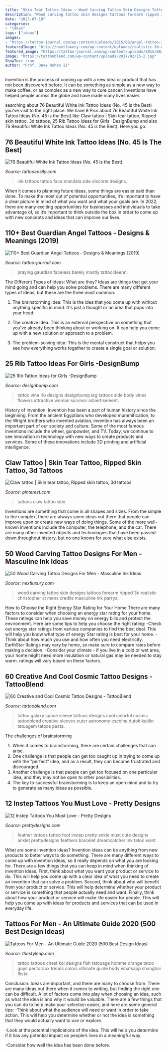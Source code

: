 ```yaml
---
title: "Skin Tear Tattoo Ideas ~ Wood Carving Tattoo Skin Designs Tattoos Forearm Ripped 3d Realistic Christopher St Mens Credits Masculine Ink Parryz"
description: "Wood carving tattoo skin designs tattoos forearm ripped 3d realistic christopher st mens credits masculine ink parryz"
date: "2023-07-18"
categories:
- "ideas"
tags: ["ideas"]
images:
- "https://tattoo-journal.com/wp-content/uploads/2015/08/angel-tattoo-25.jpg"
featuredImage: "http://nextluxury.com/wp-content/uploads/realistic-3d-wood-carving-block-mens-ripped-skin-inner-forearm-tattoos.jpg"
featured_image: "https://tattoo-journal.com/wp-content/uploads/2015/08/angel-tattoo-25.jpg"
image: "https://tattooblend.com/wp-content/uploads/2017/02/15-2.jpg"
ShowToc: true
author: "Prof. Dave Rohan II"
---
```



Invention is the process of coming up with a new idea or product that has not been discovered before. It can be something as simple as a new way to make coffee, or as complex as a new way to cure cancer. Inventions have helped people across the globe and have made many lives easier.

	

		
searching about 76 Beautiful White Ink Tattoo Ideas (No. 45 is the Best) you've visit to the right place. We have 8 Pics about 76 Beautiful White Ink Tattoo Ideas (No. 45 is the Best) like Claw tattoo | Skin tear tattoo, Ripped skin tattoo, 3d tattoos, 25 Rib Tattoo Ideas for Girls -DesignBump and also 76 Beautiful White Ink Tattoo Ideas (No. 45 is the Best). Here you go:
		
    
## 76 Beautiful White Ink Tattoo Ideas (No. 45 Is The Best)

<img loading=lazy src="http://www.tattooeasily.com/wp-content/uploads/2015/11/white-ink-tattoos-46.jpg" onerror="this.onerror=null;this.src='https://tse1.mm.bing.net/th?id=OIP.XoK6HmUj5E7uxl8e5C226QHaLX&amp;pid=15.1';" alt="76 Beautiful White Ink Tattoo Ideas (No. 45 is the Best)">

_Source: tattooeasily.com_

>ink tattoos tattoo face mandala side discrete designs. 

	

When it comes to planning future ideas, some things are easier said than done. To make the most out of potential opportunities, it’s important to have a clear picture in mind of what you want and what your goals are. In 2022, there are many exciting opportunities for businesses and individuals to take advantage of, so it’s important to think outside the box in order to come up with new concepts and ideas that can improve our lives.

    
## 110+ Best Guardian Angel Tattoos - Designs &amp; Meanings (2019)

<img loading=lazy src="https://tattoo-journal.com/wp-content/uploads/2015/08/angel-tattoo-25.jpg" onerror="this.onerror=null;this.src='https://tse1.mm.bing.net/th?id=OIP.e5DjuBS7avoT6epgyYog1AHaLI&amp;pid=15.1';" alt="110+ Best Guardian Angel Tattoos - Designs &amp; Meanings (2019)">

_Source: tattoo-journal.com_

>praying gaurdian faceless barely mostly tattooideenn. 

	

The Different Types of Ideas: What are they?
Ideas are things that get your mind going and can help you solve problems. There are many different types of ideas, but these are the three most common:
1. The brainstorming idea: This is the idea that you come up with without anything specific in mind. It's just a thought or an idea that pops into your head.

2. The creative idea: This is an external perspective on something that you've already been thinking about or working on. It can help you come up with a new solution or approach to a problem.

3. The problem-solving idea: This is the mental construct that helps you see how everything works together to create a single goal or solution.

    
## 25 Rib Tattoo Ideas For Girls -DesignBump

<img loading=lazy src="https://cdn.designbump.com/wp-content/uploads/2015/10/rib018.jpg" onerror="this.onerror=null;this.src='https://tse2.mm.bing.net/th?id=OIP.jcqOwMIOxOwpGKdeMUnTfgHaFj&amp;pid=15.1';" alt="25 Rib Tattoo Ideas for Girls -DesignBump">

_Source: designbump.com_

>tattoo vine rib designs designbump leg tattoos side body vines flowers attractive woman survivor advertisement. 

	

History of Invention:
Invention has been a part of human history since the beginning. From the ancient Egyptians who developed mummification, to the Wright brothers who invented aviation, invention has always been an important part of our society and culture. Some of the most famous inventions include the wheel, gunpowder, and TV. Today, we continue to see innovation in technology with new ways to create products and services. Some of these innovations include 3D printing and artificial intelligence.

    
## Claw Tattoo | Skin Tear Tattoo, Ripped Skin Tattoo, 3d Tattoos

<img loading=lazy src="https://i.pinimg.com/736x/71/2e/19/712e19ddd37426f0ce5161841424e316--d-tattoos-cool-tattoos.jpg" onerror="this.onerror=null;this.src='https://tse3.mm.bing.net/th?id=OIP.ua7FFOG-ar_4imGTK-T44AAAAA&amp;pid=15.1';" alt="Claw tattoo | Skin tear tattoo, Ripped skin tattoo, 3d tattoos">

_Source: pinterest.com_

>tattoos claw tattoo skin. 

	

Inventions are something that come in all shapes and sizes. From the simple to the complex, there are always some ideas out there that people can improve upon or create new ways of doing things. Some of the more well-known inventions include the computer, the telephone, and the car. There are many other invented objects and technologies that have been passed down throughout history, but no one knows for sure what else exists.

    
## 50 Wood Carving Tattoo Designs For Men - Masculine Ink Ideas

<img loading=lazy src="http://nextluxury.com/wp-content/uploads/realistic-3d-wood-carving-block-mens-ripped-skin-inner-forearm-tattoos.jpg" onerror="this.onerror=null;this.src='https://tse3.mm.bing.net/th?id=OIP.JY7rZ5LG3mxdznoRovdw9wHaHa&amp;pid=15.1';" alt="50 Wood Carving Tattoo Designs For Men - Masculine Ink Ideas">

_Source: nextluxury.com_

>wood carving tattoo skin designs tattoos forearm ripped 3d realistic christopher st mens credits masculine ink parryz. 

	

How to Choose the Right Energy Star Rating for Your Home
There are many factors to consider when choosing an energy star rating for your home. These ratings can help you save money on energy bills and protect the environment. Here are some tips to help you choose the right rating:
-Check out energy star ratings from various companies to find the best deal. This will help you know what type of energy Star rating is best for your home.
-Think about how much you use and how often you need electricity. EarthStar Ratings may vary by home, so make sure to compare rates before making a decision.
-Consider your climate - if you live in a cold or wet area, your home might need more insulation or natural gas may be needed to stay warm. ratings will vary based on these factors.

    
## 60 Creative And Cool Cosmic Tattoo Designs - TattooBlend

<img loading=lazy src="https://tattooblend.com/wp-content/uploads/2017/02/15-2.jpg" onerror="this.onerror=null;this.src='https://tse2.mm.bing.net/th?id=OIP.O1MqoaAJcfK7h6TdevGyXgAAAA&amp;pid=15.1';" alt="60 Creative and Cool Cosmic Tattoo Designs - TattooBlend">

_Source: tattooblend.com_

>tattoo galaxy space sleeve tattoos designs cool colorful cosmic tattooblend creative sleeves outer astronomy escolha dutoit kaitlin tatuagem tatoos pasta. 

	

The challenges of brainstorming
1. When it comes to brainstorming, there are certain challenges that can arise.
2. One challenge is that people can get too caught up in trying to come up with the "perfect" idea, and as a result, they can become frustrated and discouraged.
3. Another challenge is that people can get too focused on one particular idea, and they may not be open to other possibilities.
4. The key to successful brainstorming is to keep an open mind and to try to generate as many ideas as possible.

    
## 12 Instep Tattoos You Must Love - Pretty Designs

<img loading=lazy src="https://www.prettydesigns.com/wp-content/uploads/2014/09/Feather-Tattoo.jpg" onerror="this.onerror=null;this.src='https://tse2.mm.bing.net/th?id=OIP.WqvT6BtDRtwmhPR_If83xgHaHa&amp;pid=15.1';" alt="12 Instep Tattoos You Must Love - Pretty Designs">

_Source: prettydesigns.com_

>feather tattoos tattoo foot instep pretty ankle must cute designs anklet prettydesigns feathers bracelet dreamcatcher ink tatoo want. 

	

What are some invention ideas?
Invention ideas can be anything from new products to better ways to do something. There are many different ways to come up with invention ideas, so it really depends on what you are looking for. There are a few things that you can keep in mind when thinking of invention ideas. 
First, think about what you want your product or service to do. This will help you come up with a clear idea of what you need to create an invention that can solve a problem. Second, think about who will benefit from your product or service. This will help determine whether your product or service is something that people actually need and want. Finally, think about how your product or service will make life easier for people. This will help you come up with ideas for products and services that can be used in everyday life.

    
## Tattoos For Men - An Ultimate Guide 2020 (500 Best Design Ideas)

<img loading=lazy src="https://thestyleup.com/wp-content/uploads/2015/09/Chest-Tattoos-for-Men-120.jpg" onerror="this.onerror=null;this.src='https://tse4.mm.bing.net/th?id=OIP.Ti1RppqYEdOyR8Cv7aj8dgHaLC&amp;pid=15.1';" alt="Tattoos For Men - An Ultimate Guide 2020 (500 Best Design Ideas)">

_Source: thestyleup.com_

>tattoo tattoos chest koi designs fish tatouage homme orange tatoo guys pectoraux trends colors ultimate guide body whatsapp shanghai flickr. 

	

Conclusion: Ideas are important, and there are many to choose from.
There are many ideas out there when it comes to writing, but finding the right one can be difficult. A lot of factors come into play when choosing an idea, such as what the idea is and why it would be valuable. There are a few things that you can do to help make your selection easier, and here are some general tips:
-Think about what the audience will need or want in order to take action. This will help you determine whether or not the idea is something that they would actually want to use or explore.

-Look at the potential implications of the idea. This will help you determine if it has any potential impact on people’s lives in a meaningful way.

-Consider how well the idea has been done before.

